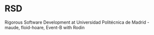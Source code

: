 RSD
===

Rigorous Software Development at Universidad Politécnica de Madrid - maude, floid-hoare, Event-B with Rodin
